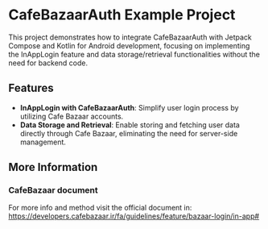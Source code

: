 # CafeBazaarAuth Example Project

This project demonstrates how to integrate CafeBazaarAuth with Jetpack Compose and Kotlin for Android development, focusing on implementing the InAppLogin feature and data storage/retrieval functionalities without the need for backend code.

## Features

- **InAppLogin with CafeBazaarAuth**: Simplify user login process by utilizing Cafe Bazaar accounts.
- **Data Storage and Retrieval**: Enable storing and fetching user data directly through Cafe Bazaar, eliminating the need for server-side management.

## More Information

### CafeBazaar document
For more info and method visit the official document in:
https://developers.cafebazaar.ir/fa/guidelines/feature/bazaar-login/in-app#
